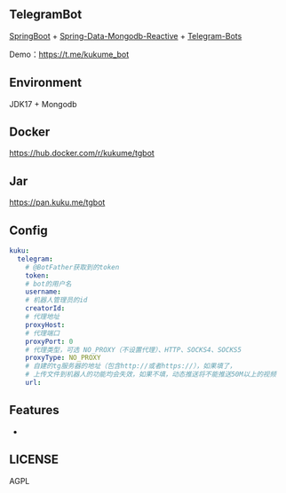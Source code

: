 ## TelegramBot

[SpringBoot](https://spring.io/projects/spring-boot) + [Spring-Data-Mongodb-Reactive](https://spring.io/projects/spring-data-mongodb) + [Telegram-Bots](https://github.com/rubenlagus/TelegramBots)

Demo：https://t.me/kukume_bot

## Environment

JDK17 + Mongodb

## Docker

https://hub.docker.com/r/kukume/tgbot

## Jar

https://pan.kuku.me/tgbot

## Config

```yaml
kuku:
  telegram:
    # @BotFather获取到的token
    token:
    # bot的用户名
    username:
    # 机器人管理员的id
    creatorId:
    # 代理地址
    proxyHost:
    # 代理端口
    proxyPort: 0
    # 代理类型，可选 NO_PROXY（不设置代理）、HTTP、SOCKS4、SOCKS5
    proxyType: NO_PROXY
    # 自建的tg服务器的地址（包含http://或者https://），如果填了，
    # 上传文件到机器人的功能均会失效，如果不填，动态推送将不能推送50M以上的视频
    url: 
```

## Features

* 

## LICENSE
AGPL
